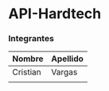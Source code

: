 # API-Hardtech

### Integrantes

| Nombre   | Apellido |
| -------- | -------- |
| Cristian | Vargas   |
|          |          |
